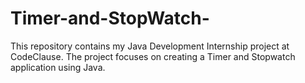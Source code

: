 # Timer-and-StopWatch-
This repository contains my Java Development Internship project at CodeClause. The project focuses on creating a Timer and Stopwatch application using Java.
